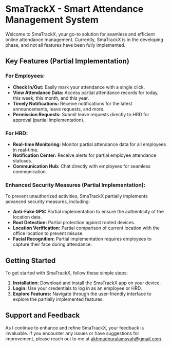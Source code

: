 # SmaTrackX - Smart Attendance Management System

Welcome to SmaTrackX, your go-to solution for seamless and efficient online attendance management.
Currently, SmaTrackX is in the developing phase, and not all features have been fully
implemented.

## Key Features (Partial Implementation)

### For Employees:

- **Check In/Out:** Easily mark your attendance with a single click.
- **View Attendance Data:** Access partial attendance records for today, this week, this month, and
  this year.
- **Timely Notifications:** Receive notifications for the latest announcements, leave requests, and
  more.
- **Permission Requests:** Submit leave requests directly to HRD for approval (partial
  implementation).

### For HRD:

- **Real-time Monitoring:** Monitor partial attendance data for all employees in real-time.
- **Notification Center:** Receive alerts for partial employee attendance statuses.
- **Communication Hub:** Chat directly with employees for seamless communication.

### Enhanced Security Measures (Partial Implementation):

To prevent unauthorized activities, SmaTrackX partially implements advanced security measures,
including:

- **Anti-Fake GPS:** Partial implementation to ensure the authenticity of the location data.
- **Root Detection:** Partial protection against rooted devices.
- **Location Verification:** Partial comparison of current location with the office location to
  prevent misuse.
- **Facial Recognition:** Partial implementation requires employees to capture their face during
  attendance.

## Getting Started

To get started with SmaTrackX, follow these simple steps:

1. **Installation:** Download and install the SmaTrackX app on your device.
2. **Login:** Use your credentials to log in as an employee or HRD.
3. **Explore Features:** Navigate through the user-friendly interface to explore the partially
   implemented features.

## Support and Feedback

As I continue to enhance and refine SmaTrackX, your feedback is invaluable. If you encounter any
issues or have suggestions for improvement, please reach out to me
at [akhmadnuralamsyah@gmail.com](mailto:akhmadnuralamsyah@gmail.com).

